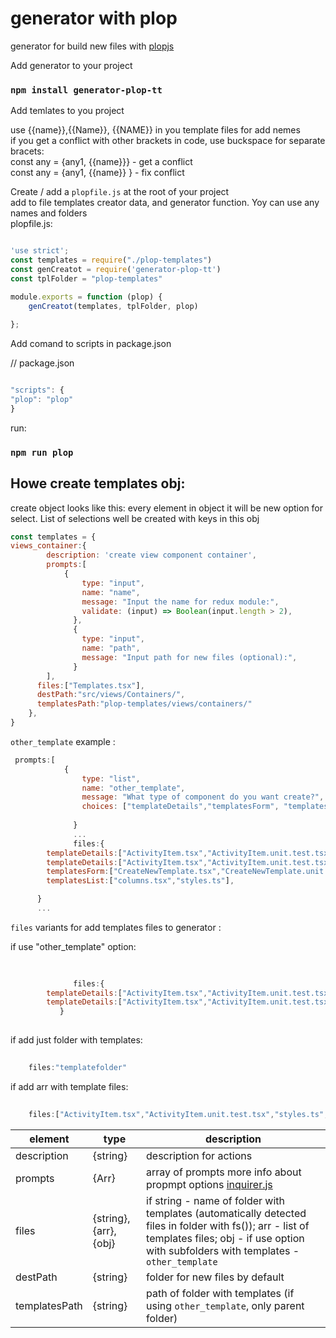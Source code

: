 # generator with plop

generator for build new files with   [plopjs](https://plopjs.com/)

Add generator to your project

### `npm install generator-plop-tt`



Add temlates to you project <br/>

use {{name}},{{Name}}, {{NAME}} in you template files for add nemes<br/>
if you get a conflict with other brackets in code, use buckspace for separate bracets:<br/>
const any = {any1, {{name}}} - get a conflict <br/>
const any = {any1, {{name}} } - fix conflict <br/>



Create / add a `plopfile.js` at the root of your project <br/>
add to file templates creator data, and generator function. Yoy can use any names and folders<br/>
plopfile.js:
```javascript

'use strict';
const templates = require("./plop-templates")
const genCreatot = require('generator-plop-tt')
const tplFolder = "plop-templates"

module.exports = function (plop) {    
    genCreatot(templates, tplFolder, plop)
   
};

```

Add comand to scripts in package.json <br/>

// package.json
<br/>
```javascript

"scripts": {
"plop": "plop"
}

```
run:

### `npm run plop`



## Howe create templates obj:

create object looks like this: </b>
every element in object it will be new option for select. List of selections well be created with keys in this obj <br/>
```javascript
const templates = {
views_container:{
        description: 'create view component container',
        prompts:[
            {
                type: "input",
                name: "name",
                message: "Input the name for redux module:",
                validate: (input) => Boolean(input.length > 2),
              },
              {
                type: "input",
                name: "path",
                message: "Input path for new files (optional):",       
              }
        ],
      files:["Templates.tsx"],    
      destPath:"src/views/Сontainers/",
      templatesPath:"plop-templates/views/containers/"
    },
}
```
`other_template` example :

```javascript
 prompts:[
            {
                type: "list",
                name: "other_template",
                message: "What type of component do you want create?",
                choices: ["templateDetails","templatesForm", "templatesList"],
                
              }
              ...
              files:{
        templateDetails:["ActivityItem.tsx","ActivityItem.unit.test.tsx","styles.ts","TemplateDetails.tsx", "TemplateDetails.unit.test.tsx"],        
        templateDetails:["ActivityItem.tsx","ActivityItem.unit.test.tsx","styles.ts","TemplateDetails.tsx", "TemplateDetails.unit.test.tsx"],        
        templatesForm:["CreateNewTemplate.tsx","CreateNewTemplate.unit.test.tsx","EditTemplate.tsx","EditTemplate.unit.test.tsx","styles.ts","TemplatesForm.tsx","TemplatesForm.unit.test.tsx","utils.ts"],
        templatesList:["columns.tsx","styles.ts"],

      }
      ...
```

`files` variants for add templates files to generator : <br/>

if use "other_template" option:
```javascript
        
        
              files:{
        templateDetails:["ActivityItem.tsx","ActivityItem.unit.test.tsx","styles.ts","TemplateDetails.tsx", "TemplateDetails.unit.test.tsx"],        
        templateDetails:["ActivityItem.tsx","ActivityItem.unit.test.tsx","styles.ts","TemplateDetails.tsx", "TemplateDetails.unit.test.tsx"],   
           }
    
```

if add just folder with templates:</b>
```javascript
    
    files:"templatefolder"
```
if add arr with template files:</b>

```javascript
    
    files:["ActivityItem.tsx","ActivityItem.unit.test.tsx","styles.ts","TemplateDetails.tsx", "TemplateDetails.unit.test.tsx"]
```


element | type | description
--------| -----|-------
description | {string} | description for actions
prompts | {Arr} | array of prompts more info about propmpt options [inquirer.js](https://github.com/SBoudrias/Inquirer.js#inquirerregisterpromptname-prompt)
files | {string},{arr},{obj} | if string - name of folder with templates (automatically detected files in folder with fs()); arr - list of templates files; obj - if use option with subfolders with templates - `other_template`
 destPath | {string} | folder for new files by default
 templatesPath | {string} | path of folder with templates (if using `other_template`, only parent folder)
